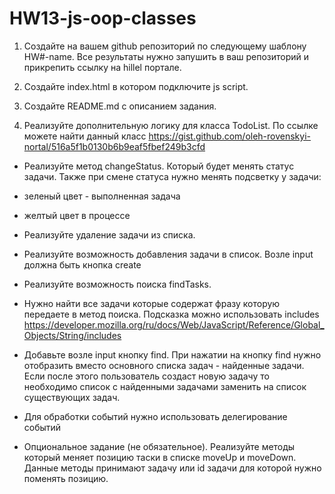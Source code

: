 # HW13-js-oop-classes

1. Создайте на вашем github репозиторий по следующему шаблону HW#-name. Все результаты нужно запушить в ваш репозиторий и прикрепить ссылку на hillel портале.

2. Создайте index.html в котором подключите js script.

3. Создайте README.md с описанием задания.

4. Реализуйте дополнительную логику для класса TodoList. По ссылке можете найти данный класс https://gist.github.com/oleh-rovenskyi-nortal/516a5f1b0130b6b9eaf5fbef249b3cfd

- Реализуйте метод changeStatus. Который будет менять статус задачи. Также при смене статуса нужно менять подсветку у задачи:

* зеленый цвет - выполненная задача

* желтый цвет в процессе

- Реализуйте удаление задачи из списка.

- Реализуйте возможность добавления задачи в список. Возле input должна быть кнопка create

- Реализуйте возможность поиска findTasks.

* Нужно найти все задачи которые содержат фразу которую передаете в метод поиска. Подсказка можно использовать includes https://developer.mozilla.org/ru/docs/Web/JavaScript/Reference/Global_Objects/String/includes

* Добавьте возле input кнопку find. При нажатии на кнопку find нужно отобразить вместо основного списка задач - найденные задачи. Если после этого пользователь создаст новую задачу то необходимо список с найденными задачами заменить на список существующих задач.

- Для обработки событий нужно использовать делегирование событий

- Опциональное задание (не обязательное). Реализуйте методы который меняет позицию таски в списке moveUp и moveDown. Данные методы принимают задачу или id задачи для которой нужно поменять позицию.
